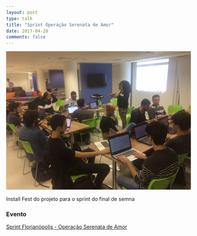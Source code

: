 ```yaml
---
layout: post
type: talk
title: "Sprint Operação Serenata de Amor"
date: 2017-04-28
comments: false
---
```


![a galera no sprint na RD](/images/sprint-serenata-floripa/sprint-rd.jpg)

Install Fest do projeto para o sprint do final de semna

### Evento
[Sprint Florianópolis - Operação Serenata de Amor](https://www.meetup.com/Florianopolis-Data-Science-Meetup/events/238848108/)
